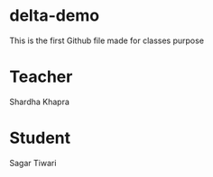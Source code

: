 # delta-demo
This is the first Github file made for classes purpose

# Teacher
Shardha Khapra

# Student 
Sagar Tiwari